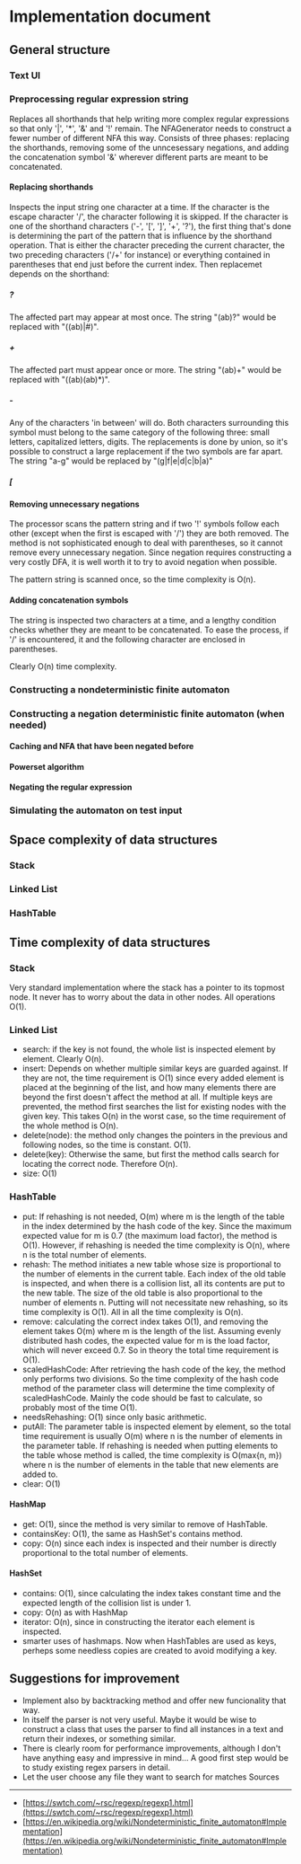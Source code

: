 Implementation document
=======================

General structure
-----------------
### Text UI


### Preprocessing regular expression string

Replaces all shorthands that help writing more complex regular expressions so that only '|', '*', '&' and '!' remain. The NFAGenerator needs to construct a fewer number of different NFA this way. Consists of three phases: replacing the shorthands, removing some of the unncesessary negations, and adding the concatenation symbol '&' wherever different parts are meant to be concatenated. 

#### Replacing shorthands

Inspects the input string one character at a time. If the character is the escape character '/', the character following it is skipped. If the character is one of the shorthand characters ('-', '[', ']', '+', '?'), the first thing that's done is determining the part of the pattern that is influence by the shorthand operation. That is either the character preceding the current character, the two preceding characters ('/+' for instance) or everything contained in parentheses that end just before the current index. Then replacemet depends on the shorthand: 


##### ?
The affected part may appear at most once. The string "(ab)?" would be replaced with "((ab)|#)".


##### +
The affected part must appear once or more. The string "(ab)+" would be replaced with "((ab)(ab)*)".


##### -
Any of the characters 'in between' will do. Both characters surrounding this symbol must belong to the same category of the following three: small letters, capitalized letters, digits. The replacements is done by union, so it's possible to construct a large replacement if the two symbols are far apart. The string "a-g" would be replaced by "(g|f|e|d|c|b|a)"


##### [ 


#### Removing unnecessary negations

The processor scans the pattern string and if two '!' symbols follow each other (except when the first is escaped with '/') they are both removed. The method is not sophisticated enough to deal with parentheses, so it cannot remove every unnecessary negation. Since negation requires constructing a very costly DFA, it is well worth it to try to avoid negation when possible.

The pattern string is scanned once, so the time complexity is O(n).

#### Adding concatenation symbols

The string is inspected two characters at a time, and a lengthy condition checks whether they are meant to be concatenated. To ease the process, if '/' is encountered, it and the following character are enclosed in parentheses. 

Clearly O(n) time complexity. 


### Constructing a nondeterministic finite automaton

### Constructing a negation deterministic finite automaton (when needed)

#### Caching and NFA that have been negated before

#### Powerset algorithm

#### Negating the regular expression

### Simulating the automaton on test input



Space complexity of data structures
-----------------------------------

### Stack 

### Linked List

### HashTable

Time complexity of data structures
----------------------------------

### Stack

Very standard implementation where the stack has a pointer to its topmost node. It never has to worry about the data in other nodes. All operations O(1). 

### Linked List

* search: if the key is not found, the whole list is inspected element by element. Clearly O(n). 
* insert: Depends on whether multiple similar keys are guarded against. If they are not, the time requirement is O(1) since every added element is placed at the beginning of the list, and how many elements there are beyond the first doesn't affect the method at all. If multiple keys are prevented, the method first searches the list for existing nodes with the given key. This takes O(n) in the worst case, so the time requirement of the whole method is O(n).
* delete(node): the method only changes the pointers in the previous and following nodes, so the time is constant. O(1). 
* delete(key): Otherwise the same, but first the method calls search for locating the correct node. Therefore O(n). 
* size: O(1)

### HashTable

* put: If rehashing is not needed, O(m) where m is the length of the table in the index determined by the hash code of the key. Since the maximum expected value for m is 0.7 (the maximum load factor), the method is O(1). However, if rehashing is needed the time complexity is O(n), where n is the total number of elements. 
* rehash: The method initiates a new table whose size is proportional to the number of elements in the current table. Each index of the old table is inspected, and when there is a collision list, all its contents are put to the new table. The size of the old table is also proportional to the number of elements n. Putting will not necessitate new rehashing, so its time complexity is O(1). All in all the time complexity is O(n).
* remove: calculating the correct index takes O(1), and removing the element takes O(m) where m is the length of the list. Assuming evenly distributed hash codes, the expected value for m is the load factor, which will never exceed 0.7. So in theory the total time requirement is O(1).
* scaledHashCode: After retrieving the hash code of the key, the method only performs two divisions. So the time complexity of the hash code method of the parameter class will determine the time complexity of scaledHashCode. Mainly the code should be fast to calculate, so probably most of the time O(1). 
* needsRehashing: O(1) since only basic arithmetic. 
* putAll: The parameter table is inspected element by element, so the total time requirement is usually O(m) where n is the number of elements in the parameter table. If rehashing is needed when putting elements to the table whose method is called, the time complexity is O(max{n, m}) where n is the number of elements in the table that new elements are added to. 
* clear: O(1)

#### HashMap

* get: O(1), since the method is very similar to remove of HashTable.
* containsKey: O(1), the same as HashSet's contains method. 
* copy: O(n) since each index is inspected and their number is directly proportional to the total number of elements. 


#### HashSet

* contains: O(1), since calculating the index takes constant time and the expected length of the collision list is under 1. 
* copy: O(n) as with HashMap
* iterator: O(n), since in constructing the iterator each element is inspected. 
* smarter uses of hashmaps. Now when HashTables are used as keys, perheps some needless copies are created to avoid modifying a key. 

Suggestions for improvement
---------------------------

* Implement also by backtracking method and offer new funcionality that way.
* In itself the parser is not very useful. Maybe it would be wise to construct a class that uses the parser to find all instances in a text and return their indexes, or something similar. 
* There is clearly room for performance improvements, although I don't have anything easy and impressive in mind... A good first step would be to study existing regex parsers in detail. 
* Let the user choose any file they want to search for matches
Sources
-------
* [https://swtch.com/~rsc/regexp/regexp1.html](https://swtch.com/~rsc/regexp/regexp1.html)
* [https://en.wikipedia.org/wiki/Nondeterministic_finite_automaton#Implementation](https://en.wikipedia.org/wiki/Nondeterministic_finite_automaton#Implementation)